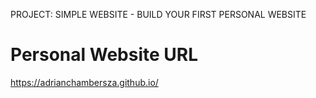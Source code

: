 PROJECT: SIMPLE WEBSITE - BUILD YOUR FIRST PERSONAL WEBSITE

# Personal Website URL
https://adrianchambersza.github.io/
